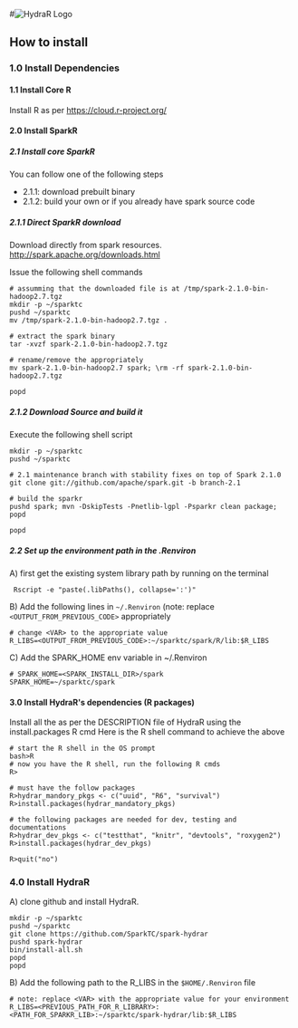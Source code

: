#<img src="../HydraR/inst/images/hydraR-logo.png" alt="HydraR Logo"/>

## __**How to install**__

### 1.0 __**Install Dependencies**__

#### 1.1 __**Install Core R**__

   Install R as per https://cloud.r-project.org/

#### 2.0 __**Install SparkR**__

##### 2.1 __**Install core SparkR**__

 You can follow one of the following steps 

  - 2.1.1: download prebuilt binary
  - 2.1.2: build your own or if you already have spark source code

##### 2.1.1 __**Direct SparkR download**__

   Download directly from spark resources. http://spark.apache.org/downloads.html

   Issue the following shell commands
   ```
   # assumming that the downloaded file is at /tmp/spark-2.1.0-bin-hadoop2.7.tgz
   mkdir -p ~/sparktc
   pushd ~/sparktc
   mv /tmp/spark-2.1.0-bin-hadoop2.7.tgz .

   # extract the spark binary 
   tar -xvzf spark-2.1.0-bin-hadoop2.7.tgz

   # rename/remove the appropriately
   mv spark-2.1.0-bin-hadoop2.7 spark; \rm -rf spark-2.1.0-bin-hadoop2.7.tgz

   popd
   ```
   

##### 2.1.2 __**Download Source and build it**__

   Execute the following shell script

   ```
   mkdir -p ~/sparktc
   pushd ~/sparktc

   # 2.1 maintenance branch with stability fixes on top of Spark 2.1.0
   git clone git://github.com/apache/spark.git -b branch-2.1

   # build the sparkr
   pushd spark; mvn -DskipTests -Pnetlib-lgpl -Psparkr clean package; popd

   popd
   ```

##### 2.2 __**Set up the environment path in the .Renviron**__

   A) first get the existing system library path by running on the terminal
   ```
    Rscript -e "paste(.libPaths(), collapse=':')"
   ```
   
   B) Add the following lines in `~/.Renviron` (note: replace `<OUTPUT_FROM_PREVIOUS_CODE>` appropriately
   ```
   # change <VAR> to the appropriate value
   R_LIBS=<OUTPUT_FROM_PREVIOUS_CODE>:~/sparktc/spark/R/lib:$R_LIBS
   ```

   C) Add the SPARK_HOME env variable in ~/.Renviron
   ```
   # SPARK_HOME=<SPARK_INSTALL_DIR>/spark
   SPARK_HOME=~/sparktc/spark
   ```

#### 3.0 __**Install HydraR's dependencies (R packages)**__

   Install all the as per the DESCRIPTION file of HydraR using the install.packages R cmd
   Here is the R shell command to achieve the above
   ```
   # start the R shell in the OS prompt
   bash>R
   # now you have the R shell, run the following R cmds
   R>

   # must have the follow packages
   R>hydrar_mandory_pkgs <- c("uuid", "R6", "survival")
   R>install.packages(hydrar_mandatory_pkgs)

   # the following packages are needed for dev, testing and documentations
   R>hydrar_dev_pkgs <- c("testthat", "knitr", "devtools", "roxygen2")
   R>install.packages(hydrar_dev_pkgs)

   R>quit("no")
   ```
  

### 4.0 __**Install HydraR**__

  A) clone github and install HydraR.

   ```
   mkdir -p ~/sparktc
   pushd ~/sparktc
   git clone https://github.com/SparkTC/spark-hydrar
   pushd spark-hydrar
   bin/install-all.sh
   popd
   popd
   ```

  B) Add the following path to the R_LIBS in the `$HOME/.Renviron` file

   ```
  # note: replace <VAR> with the appropriate value for your environment
  R_LIBS=<PREVIOUS_PATH_FOR_R_LIBRARY>:<PATH_FOR_SPARKR_LIB>:~/sparktc/spark-hydrar/lib:$R_LIBS 
   ```
